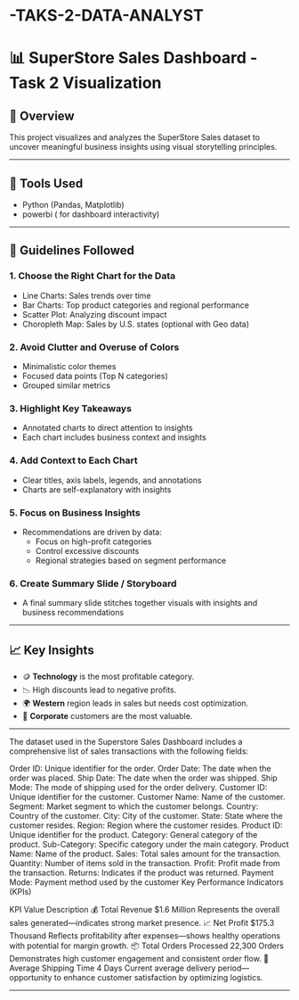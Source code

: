 # -TAKS-2-DATA-ANALYST
# 📊 SuperStore Sales Dashboard - Task 2 Visualization

## 📁 Overview
This project visualizes and analyzes the SuperStore Sales dataset to uncover meaningful business insights using visual storytelling principles.

---

## 🔧 Tools Used
- Python (Pandas, Matplotlib)
- powerbi ( for dashboard interactivity)

---

## 🚀 Guidelines Followed

### 1. Choose the Right Chart for the Data
- Line Charts: Sales trends over time
- Bar Charts: Top product categories and regional performance
- Scatter Plot: Analyzing discount impact
- Choropleth Map: Sales by U.S. states (optional with Geo data)

### 2. Avoid Clutter and Overuse of Colors
- Minimalistic color themes
- Focused data points (Top N categories)
- Grouped similar metrics

### 3. Highlight Key Takeaways
- Annotated charts to direct attention to insights
- Each chart includes business context and insights

### 4. Add Context to Each Chart
- Clear titles, axis labels, legends, and annotations
- Charts are self-explanatory with insights

### 5. Focus on Business Insights
- Recommendations are driven by data:
    - Focus on high-profit categories
    - Control excessive discounts
    - Regional strategies based on segment performance

### 6. Create Summary Slide / Storyboard
- A final summary slide stitches together visuals with insights and business recommendations

---

## 📈 Key Insights
- 🪙 **Technology** is the most profitable category.
- 📉 High discounts lead to negative profits.
- 🌍 **Western** region leads in sales but needs cost optimization.
- 👥 **Corporate** customers are the most valuable.

---
The dataset used in the Superstore Sales Dashboard includes a comprehensive list of sales transactions with the following fields:

Order ID: Unique identifier for the order.
Order Date: The date when the order was placed.
Ship Date: The date when the order was shipped.
Ship Mode: The mode of shipping used for the order delivery.
Customer ID: Unique identifier for the customer.
Customer Name: Name of the customer.
Segment: Market segment to which the customer belongs.
Country: Country of the customer.
City: City of the customer.
State: State where the customer resides.
Region: Region where the customer resides.
Product ID: Unique identifier for the product.
Category: General category of the product.
Sub-Category: Specific category under the main category.
Product Name: Name of the product.
Sales: Total sales amount for the transaction.
Quantity: Number of items sold in the transaction.
Profit: Profit made from the transaction.
Returns: Indicates if the product was returned.
Payment Mode: Payment method used by the customer
Key Performance Indicators (KPIs)

KPI	Value	Description
💰 Total Revenue	$1.6 Million	Represents the overall sales generated—indicates strong market presence.
📈 Net Profit	$175.3 Thousand	Reflects profitability after expenses—shows healthy operations with potential for margin growth.
📦 Total Orders Processed	22,300 Orders	Demonstrates high customer engagement and consistent order flow.
🚚 Average Shipping Time	4 Days	Current average delivery period—opportunity to enhance customer satisfaction by optimizing logistics.



---



